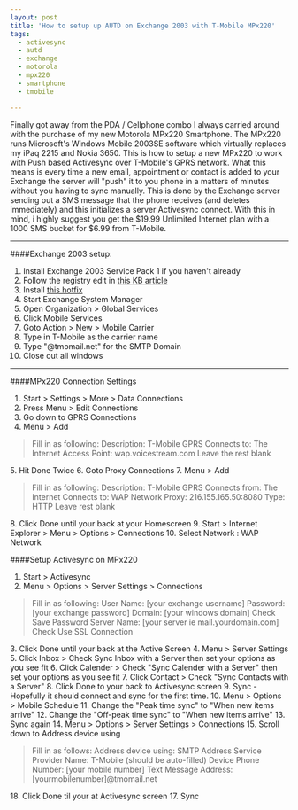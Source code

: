 ```yaml
---
layout: post
title: 'How to setup up AUTD on Exchange 2003 with T-Mobile MPx220'
tags:
  - activesync
  - autd
  - exchange
  - motorola
  - mpx220
  - smartphone
  - tmobile

---
```


Finally got away from the PDA / Cellphone combo I always carried around with the purchase of my new Motorola MPx220 Smartphone. The MPx220 runs Microsoft's Windows Mobile 2003SE software which virtually replaces my iPaq 2215 and Nokia 3650. This is how to setup a new MPx220 to work with Push based Activesync over T-Mobile's GPRS network. What this means is every time a new email, appointment or contact is added to your Exchange the server will "push" it to you phone in a matters of minutes without you having to sync manually. This is done by the Exchange server sending out a SMS message that the phone receives (and deletes immediately) and this initializes a server Activesync connect. With this in mind, i highly suggest you get the $19.99 Unlimited Internet plan with a 1000 SMS bucket for $6.99 from T-Mobile.

-----------------

####Exchange 2003 setup:

1. Install Exchange 2003 Service Pack 1 if you haven't already
2. Follow the registry edit in <a href="http://support.microsoft.com/?kbid=841995">this KB article </a>
3. Install <a href="http://www.the8thsign.com/download/Exchange2003-KB841995-x86-enu.exe">this hotfix</a>
4. Start Exchange System Manager
5. Open Organization > Global Services
6. Click Mobile Services
7. Goto Action > New > Mobile Carrier
8. Type in T-Mobile as the carrier name
9. Type "@tmomail.net" for the SMTP Domain
10. Close out all windows

---------------------

####MPx220 Connection Settings

1. Start > Settings > More > Data Connections
2. Press Menu > Edit Connections
3. Go down to GPRS Connections
4. Menu > Add
<blockquote> Fill in as following:
Description: T-Mobile GPRS
Connects to: The Internet
Access Point: wap.voicestream.com
Leave the rest blank</blockquote>
5. Hit Done Twice
6. Goto Proxy Connections
7. Menu > Add
<blockquote> Fill in as following:
Description: T-Mobile GPRS
Connects from: The Internet
Connects to: WAP Network
Proxy: 216.155.165.50:8080
Type: HTTP
Leave rest blank</blockquote>
8. Click Done until your back at your Homescreen
9. Start > Internet Explorer > Menu > Options > Connections
10. Select Network : WAP Network

####Setup Activesync on MPx220

1. Start > Activesync
2. Menu > Options > Server Settings > Connections
<blockquote> Fill in as following:
User Name: [your exchange username]
Password: [your exchange password]
Domain: [your windows domain]
Check Save Password
Server Name: [your server ie mail.yourdomain.com]
Check Use SSL Connection</blockquote>
3. Click Done until your back at the Active Screen
4. Menu > Server Settings
5. Click Inbox > Check Sync Inbox with a Server then set your options as you see fit
6. Click Calender > Check "Sync Calender with a Server" then set your options as you see fit
7. Click Contact > Check "Sync Contacts with a Server"
8. Click Done to your back to Activesync screen
9. Sync - Hopefully it should connect and sync for the first time.
10. Menu > Options > Mobile Schedule
11. Change the "Peak time sync" to "When new items arrive"
12. Change the "Off-peak time sync" to "When new items arrive"
13. Sync again
14. Menu > Options > Server Settings > Connections
15. Scroll down to Address device using
<blockquote> Fill in as follows:
Address device using: SMTP Address
Service Provider Name: T-Mobile (should be auto-filled)
Device Phone Number: [your mobile number]
Text Message Address: [yourmobilenumber]@tmomail.net</blockquote>
18. Click Done til your at Activesync screen
17. Sync